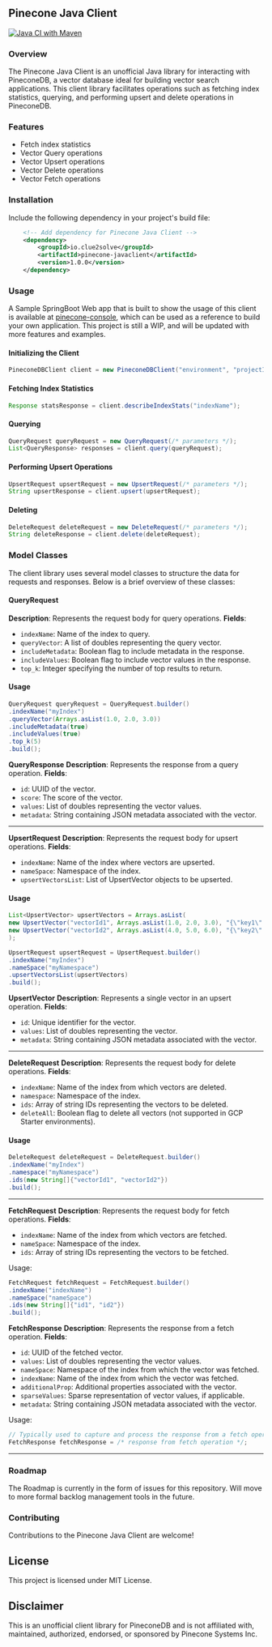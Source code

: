 ## Pinecone Java Client
[![Java CI with Maven](https://github.com/clue2solve/pinecone-java-client/actions/workflows/maven.yml/badge.svg)](https://github.com/clue2solve/pinecone-java-client/actions/workflows/maven.yml)
### Overview
The Pinecone Java Client is an unofficial Java library for interacting with PineconeDB, a vector database ideal for building vector search applications. This client library facilitates operations such as fetching index statistics, querying, and performing upsert and delete operations in PineconeDB.

### Features
- Fetch index statistics
- Vector Query operations
- Vector Upsert operations
- Vector Delete operations
- Vector Fetch operations


### Installation
Include the following dependency in your project's build file:

```XML
    <!-- Add dependency for Pinecone Java Client -->
    <dependency>
        <groupId>io.clue2solve</groupId>
        <artifactId>pinecone-javaclient</artifactId>
        <version>1.0.0</version>
    </dependency>
```

### Usage
A Sample SpringBoot Web app that is built to show the usage of this client is available at [pinecone-console](https://github.com/clue2solve/pinecone-console), which can be used as a reference to build your own application. This project is still a WIP, and will be updated with more features and examples.

#### Initializing the Client
```java
PineconeDBClient client = new PineconeDBClient("environment", "projectId", "apiKey");
```

#### Fetching Index Statistics
```java
Response statsResponse = client.describeIndexStats("indexName");
```

#### Querying
```java
QueryRequest queryRequest = new QueryRequest(/* parameters */);
List<QueryResponse> responses = client.query(queryRequest);
```


#### Performing Upsert Operations
```java
UpsertRequest upsertRequest = new UpsertRequest(/* parameters */);
String upsertResponse = client.upsert(upsertRequest);
```

#### Deleting
```java
DeleteRequest deleteRequest = new DeleteRequest(/* parameters */);
String deleteResponse = client.delete(deleteRequest);
```

### Model Classes
The client library uses several model classes to structure the data for requests and responses. Below is a brief overview of these classes:

#### QueryRequest
**Description**: Represents the request body for query operations.
**Fields**:
- `indexName`: Name of the index to query.
- `queryVector`: A list of doubles representing the query vector.
- `includeMetadata`: Boolean flag to include metadata in the response.
- `includeValues`: Boolean flag to include vector values in the response.
- `top_k`: Integer specifying the number of top results to return.
#### Usage 
```java
QueryRequest queryRequest = QueryRequest.builder()
.indexName("myIndex")
.queryVector(Arrays.asList(1.0, 2.0, 3.0))
.includeMetadata(true)
.includeValues(true)
.top_k(5)
.build();
```
**QueryResponse**
**Description**: Represents the response from a query operation.
**Fields**:
- `id`: UUID of the vector.
- `score`: The score of the vector.
- `values`: List of doubles representing the vector values.
- `metadata`: String containing JSON metadata associated with the vector.

----
**UpsertRequest**
**Description**: Represents the request body for upsert operations.
**Fields**:
- `indexName`: Name of the index where vectors are upserted.
- `nameSpace`: Namespace of the index.
- `upsertVectorsList`: List of UpsertVector objects to be upserted.
#### Usage 
```java
List<UpsertVector> upsertVectors = Arrays.asList(
new UpsertVector("vectorId1", Arrays.asList(1.0, 2.0, 3.0), "{\"key1\":\"value1\"}"),
new UpsertVector("vectorId2", Arrays.asList(4.0, 5.0, 6.0), "{\"key2\":\"value2\"}")
);
```
```java
UpsertRequest upsertRequest = UpsertRequest.builder()
.indexName("myIndex")
.nameSpace("myNamespace")
.upsertVectorsList(upsertVectors)
.build();
```

**UpsertVector**
**Description**: Represents a single vector in an upsert operation.
**Fields**:
- `id`: Unique identifier for the vector.
- `values`: List of doubles representing the vector.
- `metadata`: String containing JSON metadata associated with the vector.
----
**DeleteRequest**
**Description**: Represents the request body for delete operations.
**Fields**:
- `indexName`: Name of the index from which vectors are deleted.
- `namespace`: Namespace of the index.
- `ids`: Array of string IDs representing the vectors to be deleted.
- `deleteAll`: Boolean flag to delete all vectors (not supported in GCP Starter environments).
#### Usage 
```java
DeleteRequest deleteRequest = DeleteRequest.builder()
.indexName("myIndex")
.namespace("myNamespace")
.ids(new String[]{"vectorId1", "vectorId2"})
.build();
```
----
**FetchRequest**
**Description**: Represents the request body for fetch operations.
**Fields**:
- `indexName`: Name of the index from which vectors are fetched.
- `nameSpace`: Namespace of the index.
- `ids`: Array of string IDs representing the vectors to be fetched.

Usage:
```java
FetchRequest fetchRequest = FetchRequest.builder()
.indexName("indexName")
.nameSpace("nameSpace")
.ids(new String[]{"id1", "id2"})
.build();
```

**FetchResponse**
**Description**: Represents the response from a fetch operation.
**Fields**:
- `id`: UUID of the fetched vector.
- `values`: List of doubles representing the vector values.
- `nameSpace`: Namespace of the index from which the vector was fetched.
- `indexName`: Name of the index from which the vector was fetched.
- `additionalProp`: Additional properties associated with the vector.
- `sparseValues`: Sparse representation of vector values, if applicable.
- `metadata`: String containing JSON metadata associated with the vector.

Usage:
```java
// Typically used to capture and process the response from a fetch operation
FetchResponse fetchResponse = /* response from fetch operation */;
```
----

### Roadmap
The Roadmap is currently in the form of issues for this repository. Will move to more formal backlog management tools in the future.

### Contributing
Contributions to the Pinecone Java Client are welcome! 
## License
This project is licensed under MIT License.

## Disclaimer
This is an unofficial client library for PineconeDB and is not affiliated with, maintained, authorized, endorsed, or sponsored by Pinecone Systems Inc.